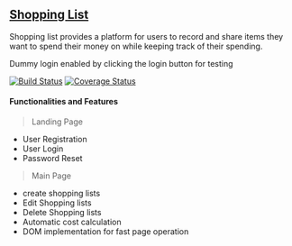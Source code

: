 ## [Shopping List](https://naomimariga.github.io/ShoppingList "Visit Page")
Shopping list provides a platform for users to record and share items they want to spend their money on while keeping track of their spending.

Dummy login enabled by clicking the login button for testing

[![Build Status](https://travis-ci.org/NaomiMariga/ShoppingList.svg?branch=develop)](https://travis-ci.org/NaomiMariga/ShoppingList)
[![Coverage Status](https://coveralls.io/repos/github/NaomiMariga/ShoppingList/badge.svg)](https://coveralls.io/github/NaomiMariga/ShoppingList)

#### Functionalities and Features
> Landing Page
- User Registration
- User Login
- Password Reset
> Main Page
- create shopping lists
- Edit Shopping lists
- Delete Shopping lists
- Automatic cost calculation
- DOM implementation for fast page operation
